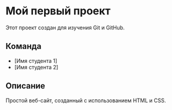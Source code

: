 # Мой первый проект

Этот проект создан для изучения Git и GitHub.

## Команда
- [Имя студента 1]
- [Имя студента 2]

## Описание
Простой веб-сайт, созданный с использованием HTML и CSS.    